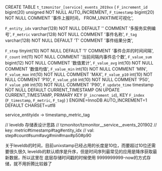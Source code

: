 



CREATE TABLE `t_tzmonitor_[service]_events_2019xx` (
  `F_increment_id` bigint(20) unsigned NOT NULL AUTO_INCREMENT,
  `F_timestamp` bigint(20) NOT NULL COMMENT '事件上报时间， FROM_UNIXTIME可视化',

  `F_entity_idx` varchar(128) NOT NULL DEFAULT '' COMMENT '多服务实例编号',
  `F_metric` varchar(128) NOT NULL COMMENT '事件名称',
  `F_tag` varchar(128) NOT NULL DEFAULT 'T' COMMENT '事件结果分类',

  `F_step` tinyint(10) NOT NULL DEFAULT '1' COMMENT '事件合并的时间间隔',
  `F_count` int(11) NOT NULL COMMENT '当前间隔内事件总个数',
  `F_value_sum` bigint(12) NOT NULL COMMENT '数值累计',
  `F_value_avg` int(10) NOT NULL COMMENT '数值均值',
  `F_value_min` int(10) NOT NULL COMMENT 'MIN',
  `F_value_max` int(10) NOT NULL COMMENT 'MAX',
  `F_value_p10` int(10) NOT NULL COMMENT 'P10',
  `F_value_p50` int(10) NOT NULL COMMENT 'P50',
  `F_value_p90` int(10) NOT NULL COMMENT 'P90',
  `F_update_time` timestamp NOT NULL DEFAULT CURRENT_TIMESTAMP ON UPDATE CURRENT_TIMESTAMP,
  PRIMARY KEY (`F_increment_id`),
  KEY `F_index` (`F_timestamp`, `F_metric`, `F_tag`)
) ENGINE=InnoDB AUTO_INCREMENT=1 DEFAULT CHARSET=utf8


service_entityidx -> timestamp_metric_tag


// leveldb 存储表设计思路
// tzmonitor/tzmonitor__service__events_201902
//           key: metric#timestamp#tag#entity_idx
//           val: step#count#sum#avg#min#max#p50#p90

关于leveldb的时间，目前unixstamp已经占用的长度是10位，而要超过10位还需要很久很久
leveldb的默认顺序是升序，但是时间序列最常见的应用是降序获取最新数据，所以这里在
底层存储时间戳的时候使用 9999999999-now的方式存储，就不用折腾比较器了
